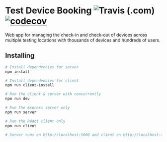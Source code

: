 # Test Device Booking ![Travis (.com)](https://img.shields.io/travis/com/alexweininger/Test-Device-Booking.svg) [![codecov](https://codecov.io/gh/alexweininger/Test-Device-Booking/branch/TeamB/graph/badge.svg)](https://codecov.io/gh/alexweininger/Test-Device-Booking/branch/TeamB)

Web app for managing the check-in and check-out of devices across multiple testing locations with thousands of devices and hundreds of users.

## Installing

``` bash
# Install dependencies for server
npm install

# Install dependencies for client
npm run client-install

# Run the client & server with concurrently
npm run dev

# Run the Express server only
npm run server

# Run the React client only
npm run client

# Server runs on http://localhost:5000 and client on http://localhost:3000
```
